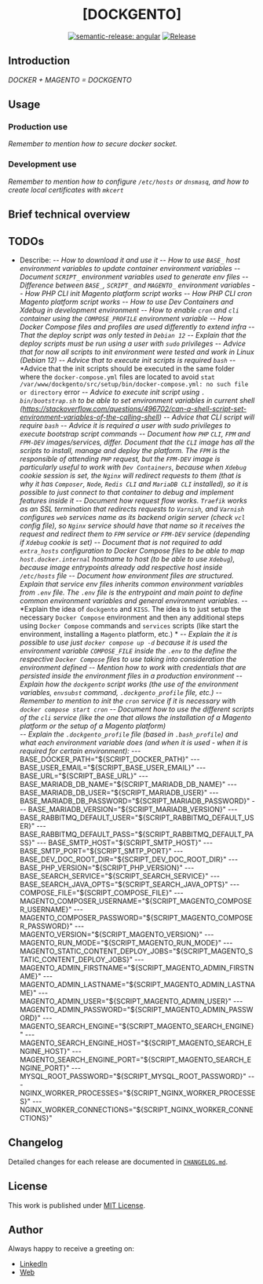 <div align=center>

# [DOCKGENTO]

[![semantic-release: angular](https://img.shields.io/badge/semantic--release-angular-e10079?logo=semantic-release)](https://github.com/semantic-release/semantic-release)
[![Release](https://github.com/d3p1/dockgento/actions/workflows/release.yml/badge.svg)](https://github.com/d3p1/dockgento/actions/workflows/release.yml)

</div>

## Introduction

*DOCKER + MAGENTO = DOCKGENTO*

## Usage

### Production use

*Remember to mention how to secure docker socket.*

### Development use

*Remember to mention how to configure `/etc/hosts` or `dnsmasq`, and how to create local certificates with `mkcert`*

## Brief technical overview

## TODOs

- Describe:
-- *How to download it and use it*
-- *How to use `BASE_` host environment variables to update container environment variables*
-- *Document `SCRIPT_` environment variables used to generate env files*
-- *Difference between `BASE_`, `SCRIPT_` and `MAGENTO_` environment variables* 
-- *How PHP CLI init Magento platform script works*
-- *How PHP CLI cron Magento platform script works*
-- *How to use Dev Containers and Xdebug in development environment*
-- *How to enable `cron` and `cli` container using the `COMPOSE_PROFILE` environment variable*
-- *How Docker Compose files and profiles are used differently to extend infra*
-- *That the deploy script was only tested in `Debian 12`*
-- *Explain that the deploy scripts must be run using a user with `sudo` privileges*
-- *Advice that for now all scripts to init environment were tested and work in Linux (Debian 12)*
-- *Advice that to execute init scripts is required `bash`*
-- *Advice that the init scripts should be executed in the same folder where the `docker-compose.yml` files are located to avoid `stat /var/www/dockgento/src/setup/bin/docker-compose.yml: no such file or directory` error
-- *Advice to execute init script using `. bin/bootstrap.sh` to be able to set environment variables in current shell (https://stackoverflow.com/questions/496702/can-a-shell-script-set-environment-variables-of-the-calling-shell)*
-- *Advice that CLI script will require `bash`*
-- *Advice it is required a user with sudo privileges to execute bootstrap script commands*
-- *Document how `PHP` `CLI`, `FPM` and `FPM-DEV` images/services, differ. Document that the `CLI` image has all the scripts to install, manage and deploy the platform. The `FPM` is the responsible of attending `PHP` request, but the `FPM-DEV` image is particularly useful to work with `Dev Containers`, because when `Xdebug` cookie session is set, the `Nginx` will redirect requests to them (that is why it has `Composer`, `Node`, `Redis CLI` and `MariaDB CLI` installed), so it is possible to just connect to that container to debug and implement features inside it* 
-- *Document how request flow works. `Traefik` works as an SSL termination that redirects requests to `Varnish`, and `Varnish` configures `web` services name as its backend origin server (check `vcl` config file), so `Nginx` service should have that name so it receives the request and redirect them to `FPM` service or `FPM-DEV` service (depending if `Xdebug` cookie is set)*
-- *Document that is not required to add `extra_hosts` configuration to Docker Compose files to be able to map `host.docker.internal` hostname to host (to be able to use `Xdebug`), because image entrypoints already add respective host inside `/etc/hosts` file*
-- *Document how environment files are structured. Explain that service env files inherits common environment variables from `.env` file. The `.env` file is the entrypoint and main point to define common environment variables and general environment variables.*
-- *Explain the idea of `dockgento` and `KISS`. The idea is to just setup the necessary `Docker Compose` environment and then any additional steps using `Docker Compose` commands and `services` scripts (like start the environment, installing a `Magento` platform, etc.) *
-- *Explain the it is possible to use just `docker compose up -d` because it is used the environment variable `COMPOSE_FILE` inside the `.env` to the define the respective `Docker Compose` files to use taking into consideration the environment defined*
-- *Mention how to work with credentials that are persisted inside the environment files in a production environment*
-- *Explain how the `dockgento` script works (the use of the environment variables, `envsubst` command, `.dockgento_profile` file, etc.)* 
-- *Remember to mention to init the `cron` service if it is necessary with `docker compose start cron`*
-- *Document how to use the different scripts of the `cli` service (like the one that allows the installation of a Magento platform or the setup of a Magento platform)*  
-- *Explain the `.dockgento_profile` file (based in `.bash_profile`) and what each environment variable does (and when it is used - when it is required for certain environment):*
--- BASE_DOCKER_PATH="${SCRIPT_DOCKER_PATH}"
--- BASE_USER_EMAIL="${SCRIPT_BASE_USER_EMAIL}"
--- BASE_URL="${SCRIPT_BASE_URL}"
--- BASE_MARIADB_DB_NAME="${SCRIPT_MARIADB_DB_NAME}"
--- BASE_MARIADB_DB_USER="${SCRIPT_MARIADB_USER}"
--- BASE_MARIADB_DB_PASSWORD="${SCRIPT_MARIADB_PASSWORD}"
--- BASE_MARIADB_VERSION="${SCRIPT_MARIADB_VERSION}"
--- BASE_RABBITMQ_DEFAULT_USER="${SCRIPT_RABBITMQ_DEFAULT_USER}"
--- BASE_RABBITMQ_DEFAULT_PASS="${SCRIPT_RABBITMQ_DEFAULT_PASS}"
--- BASE_SMTP_HOST="${SCRIPT_SMTP_HOST}"
--- BASE_SMTP_PORT="${SCRIPT_SMTP_PORT}"
--- BASE_DEV_DOC_ROOT_DIR="${SCRIPT_DEV_DOC_ROOT_DIR}"
--- BASE_PHP_VERSION="${SCRIPT_PHP_VERSION}"
--- BASE_SEARCH_SERVICE="${SCRIPT_SEARCH_SERVICE}"
--- BASE_SEARCH_JAVA_OPTS="${SCRIPT_SEARCH_JAVA_OPTS}"
--- COMPOSE_FILE="${SCRIPT_COMPOSE_FILE}"
--- MAGENTO_COMPOSER_USERNAME="${SCRIPT_MAGENTO_COMPOSER_USERNAME}"
--- MAGENTO_COMPOSER_PASSWORD="${SCRIPT_MAGENTO_COMPOSER_PASSWORD}"
--- MAGENTO_VERSION="${SCRIPT_MAGENTO_VERSION}"
--- MAGENTO_RUN_MODE="${SCRIPT_MAGENTO_RUN_MODE}"
--- MAGENTO_STATIC_CONTENT_DEPLOY_JOBS="${SCRIPT_MAGENTO_STATIC_CONTENT_DEPLOY_JOBS}"
--- MAGENTO_ADMIN_FIRSTNAME="${SCRIPT_MAGENTO_ADMIN_FIRSTNAME}"
--- MAGENTO_ADMIN_LASTNAME="${SCRIPT_MAGENTO_ADMIN_LASTNAME}"
--- MAGENTO_ADMIN_USER="${SCRIPT_MAGENTO_ADMIN_USER}"
--- MAGENTO_ADMIN_PASSWORD="${SCRIPT_MAGENTO_ADMIN_PASSWORD}"
--- MAGENTO_SEARCH_ENGINE="${SCRIPT_MAGENTO_SEARCH_ENGINE}"
--- MAGENTO_SEARCH_ENGINE_HOST="${SCRIPT_MAGENTO_SEARCH_ENGINE_HOST}"
--- MAGENTO_SEARCH_ENGINE_PORT="${SCRIPT_MAGENTO_SEARCH_ENGINE_PORT}"
--- MYSQL_ROOT_PASSWORD="${SCRIPT_MYSQL_ROOT_PASSWORD}"
--- NGINX_WORKER_PROCESSES="${SCRIPT_NGINX_WORKER_PROCESSES}"
--- NGINX_WORKER_CONNECTIONS="${SCRIPT_NGINX_WORKER_CONNECTIONS}" 


## Changelog

Detailed changes for each release are documented in [`CHANGELOG.md`](./CHANGELOG.md).

## License

This work is published under [MIT License](./LICENSE).

## Author

Always happy to receive a greeting on:

- [LinkedIn](https://www.linkedin.com/in/cristian-marcelo-de-picciotto/) 
- [Web](https://d3p1.dev/)
